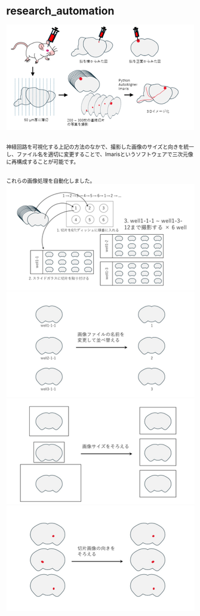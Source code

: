 # research_automation

<img src="explain/research_outline.png" width="600">
<p></p>
<br>
神経回路を可視化する上記の方法のなかで、撮影した画像のサイズと向きを統一し、ファイル名を適切に変更することで、Imarisというソフトウェアで三次元像に再構成することが可能です。
<p></p>
<br>
これらの画像処理を自動化しました。
<img src="explain/research_explanation1.jpg" width="600">
<img src="explain/research_explanation4.jpg" width="600">
<img src="explain/research_explanation2.jpg" width="600">
<img src="explain/research_explanation3.jpg" width="600">


